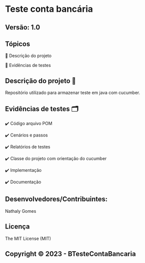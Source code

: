 # Teste conta bancária

## Versão: 1.0 

## Tópicos
🔹 Descrição do projeto 

🔹 Evidências de testes

## Descrição do projeto 📝
Repositório utilizado para armazenar teste em java com cucumber.

## Evidências de testes 🗂️
✔️ Código arquivo POM

✔️ Cenários e passos

✔️ Relatórios de testes

✔️ Classe do projeto com orientação do cucumber

✔️ Implementação

✔️ Documentação 

## Desenvolvedores/Contribuintes:
Nathaly Gomes

## Licença
The MIT License (MIT)

## Copyright ©️ 2023 - BTesteContaBancaria
